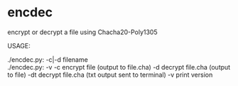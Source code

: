 # encdec
encrypt or decrypt a file using Chacha20-Poly1305

USAGE:

./encdec.py: -c|-d filename<br>
./encdec.py: -v
-c encrypt file (output to file.cha)
-d decrypt file.cha (output to file)
-dt decrypt file.cha (txt output sent to terminal)
-v print version


